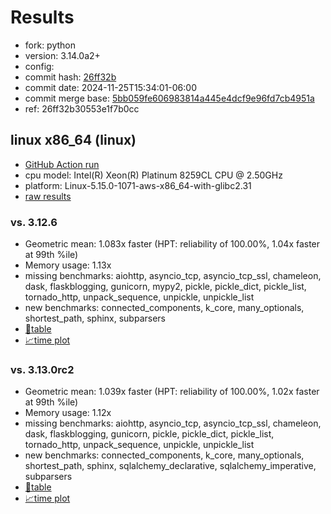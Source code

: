 # Results

- fork: python
- version: 3.14.0a2+
- config: 
- commit hash: [26ff32b](https://github.com/python/cpython/commit/26ff32b)
- commit date: 2024-11-25T15:34:01-06:00
- commit merge base: [5bb059fe606983814a445e4dcf9e96fd7cb4951a](https://github.com/python/cpython/commit/5bb059fe606983814a445e4dcf9e96fd7cb4951a)
- ref: 26ff32b30553e1f7b0cc

## linux x86_64 (linux)

- [GitHub Action run](https://github.com/facebookexperimental/free-threading-benchmarking/actions/runs/12021293577)
- cpu model: Intel(R) Xeon(R) Platinum 8259CL CPU @ 2.50GHz
- platform: Linux-5.15.0-1071-aws-x86_64-with-glibc2.31
- [raw results](bm-20241125-linux-x86_64-python-26ff32b30553e1f7b0cc-3.14.0a2%2B-26ff32b.json)

### vs. 3.12.6

- Geometric mean: 1.083x faster (HPT: reliability of 100.00%, 1.04x faster at 99th %ile)
- Memory usage: 1.13x
- missing benchmarks: aiohttp, asyncio_tcp, asyncio_tcp_ssl, chameleon, dask, flaskblogging, gunicorn, mypy2, pickle, pickle_dict, pickle_list, tornado_http, unpack_sequence, unpickle, unpickle_list
- new benchmarks: connected_components, k_core, many_optionals, shortest_path, sphinx, subparsers
- [📄table](bm-20241125-linux-x86_64-python-26ff32b30553e1f7b0cc-3.14.0a2%2B-26ff32b-vs-3.12.6.md)
- [📈time plot](bm-20241125-linux-x86_64-python-26ff32b30553e1f7b0cc-3.14.0a2%2B-26ff32b-vs-3.12.6.svg)

### vs. 3.13.0rc2

- Geometric mean: 1.039x faster (HPT: reliability of 100.00%, 1.02x faster at 99th %ile)
- Memory usage: 1.12x
- missing benchmarks: aiohttp, asyncio_tcp, asyncio_tcp_ssl, chameleon, dask, flaskblogging, gunicorn, pickle, pickle_dict, pickle_list, tornado_http, unpack_sequence, unpickle, unpickle_list
- new benchmarks: connected_components, k_core, many_optionals, shortest_path, sphinx, sqlalchemy_declarative, sqlalchemy_imperative, subparsers
- [📄table](bm-20241125-linux-x86_64-python-26ff32b30553e1f7b0cc-3.14.0a2%2B-26ff32b-vs-3.13.0rc2.md)
- [📈time plot](bm-20241125-linux-x86_64-python-26ff32b30553e1f7b0cc-3.14.0a2%2B-26ff32b-vs-3.13.0rc2.svg)


